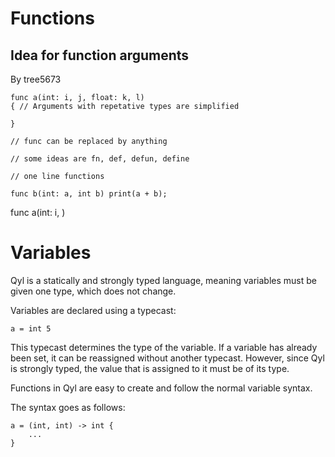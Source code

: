 # Functions

## Idea for function arguments
By tree5673
```
func a(int: i, j, float: k, l)
{ // Arguments with repetative types are simplified

}

// func can be replaced by anything

// some ideas are fn, def, defun, define

// one line functions

func b(int: a, int b) print(a + b);
```
func a(int: i, )

# Variables #

Qyl is a statically and strongly typed language, meaning variables must be given one type, which does not change.

Variables are declared using a typecast:
```
a = int 5
```

This typecast determines the type of the variable. If a variable has already been set, it can be reassigned without 
another typecast. However, since Qyl is strongly typed, the value that is assigned to it must be of its type.

Functions in Qyl are easy to create and follow the normal variable syntax.

The syntax goes as follows:
```
a = (int, int) -> int {
    ...
}
```
